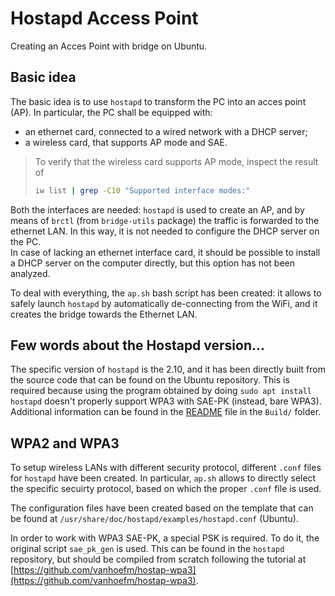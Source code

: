 # Hostapd Access Point
Creating an Acces Point with bridge on Ubuntu.

## Basic idea
The basic idea is to use `hostapd` to transform the PC into an acces point (AP).
In particular, the PC shall be equipped with:
- an ethernet card, connected to a wired network with a DHCP server;
- a wireless card, that supports AP mode and SAE.
> To verify that the wireless card supports AP mode, inspect the result of
> ```bash
> iw list | grep -C10 "Supported interface modes:"
> ```

Both the interfaces are needed: `hostapd` is used to create an AP, and by means of `brctl` (from `bridge-utils` package) the traffic is forwarded to the ethernet LAN. In this way, it is not needed to configure the DHCP server on the PC.<br>
In case of lacking an ethernet interface card, it should be possible to install a DHCP server on the computer directly, but this option has not been analyzed.

To deal with everything, the `ap.sh` bash script has been created: it allows to safely launch `hostapd` by automatically de-connecting from the WiFi, and it creates the bridge towards the Ethernet LAN.

## Few words about the Hostapd version...
The specific version of `hostapd` is the 2.10, and it has been directly built from the source code that can be found on the Ubuntu repository. This is required because using the program obtained by doing `sudo apt install hostapd` doesn't properly support WPA3 with SAE-PK (instead, bare WPA3). Additional information can be found in the [README](Src/README.md) file in the `Build/` folder. 

## WPA2 and WPA3
To setup wireless LANs with different security protocol, different `.conf` files for `hostapd` have been created. In particular, `ap.sh` allows to directly select the specific secuirty protocol, based on which the proper `.conf` file is used.

The configuration files have been created based on the template that can be found at `/usr/share/doc/hostapd/examples/hostapd.conf` (Ubuntu).

In order to work with WPA3 SAE-PK, a special PSK is required. To do it, the original script `sae_pk_gen` is used. This can be found in the `hostapd` repository, but should be compiled from scratch following the tutorial at [https://github.com/vanhoefm/hostap-wpa3](https://github.com/vanhoefm/hostap-wpa3).
